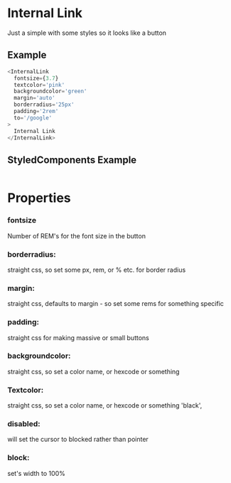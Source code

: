 # Internal Link

Just a simple <a> with some styles so it looks like a button

## Example

```javascript
<InternalLink
  fontsize={3.7}
  textcolor='pink'
  backgroundcolor='green'
  margin='auto'
  borderradius='25px'
  padding='2rem'
  to='/google'
>
  Internal Link
</InternalLink>
```

## StyledComponents Example

```javascript

```

# Properties

### fontsize

Number of REM's for the font size in the button

### borderradius:

straight css, so set some px, rem, or % etc. for border radius

### margin:

straight css, defaults to margin - so set some rems for something specific

### padding:

straight css for making massive or small buttons

### backgroundcolor:

straight css, so set a color name, or hexcode or something

### Textcolor:

straight css, so set a color name, or hexcode or something 'black',

### disabled:

will set the cursor to blocked rather than pointer

### block:

set's width to 100%

